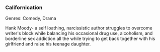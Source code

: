 ### Californication

Genres: Comedy, Drama

Hank Moody- a self loathing, narcissistic author struggles to overcome writer's block while balancing his occasional drug use, alcoholism, and borderline sex addiction all the while trying to get back together with his girlfriend and raise his teenage daughter.

